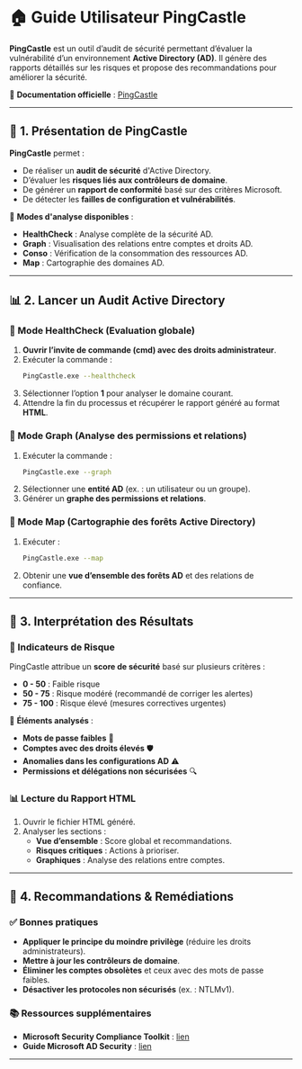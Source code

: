# 🏠 Guide Utilisateur PingCastle

**PingCastle** est un outil d’audit de sécurité permettant d’évaluer la vulnérabilité d’un environnement **Active Directory (AD)**. Il génère des rapports détaillés sur les risques et propose des recommandations pour améliorer la sécurité.

🔗 **Documentation officielle** : [PingCastle](https://www.pingcastle.com/)

---

## 🔹 1. Présentation de PingCastle
**PingCastle** permet :
- De réaliser un **audit de sécurité** d'Active Directory.
- D’évaluer les **risques liés aux contrôleurs de domaine**.
- De générer un **rapport de conformité** basé sur des critères Microsoft.
- De détecter les **failles de configuration et vulnérabilités**.

📌 **Modes d'analyse disponibles** :
- **HealthCheck** : Analyse complète de la sécurité AD.
- **Graph** : Visualisation des relations entre comptes et droits AD.
- **Conso** : Vérification de la consommation des ressources AD.
- **Map** : Cartographie des domaines AD.

---

## 📊 2. Lancer un Audit Active Directory
### 📌 Mode HealthCheck (Evaluation globale)
1. **Ouvrir l’invite de commande (cmd) avec des droits administrateur**.
2. Exécuter la commande :
   ```bash
   PingCastle.exe --healthcheck
   ```
3. Sélectionner l’option **1** pour analyser le domaine courant.
4. Attendre la fin du processus et récupérer le rapport généré au format **HTML**.

### 📌 Mode Graph (Analyse des permissions et relations)
1. Exécuter la commande :
   ```bash
   PingCastle.exe --graph
   ```
2. Sélectionner une **entité AD** (ex. : un utilisateur ou un groupe).
3. Générer un **graphe des permissions et relations**.

### 📌 Mode Map (Cartographie des forêts Active Directory)
1. Exécuter :
   ```bash
   PingCastle.exe --map
   ```
2. Obtenir une **vue d’ensemble des forêts AD** et des relations de confiance.

---

## 📁 3. Interprétation des Résultats
### 🔴 Indicateurs de Risque
PingCastle attribue un **score de sécurité** basé sur plusieurs critères :
- **0 - 50** : Faible risque
- **50 - 75** : Risque modéré (recommandé de corriger les alertes)
- **75 - 100** : Risque élevé (mesures correctives urgentes)

📌 **Éléments analysés** :
- **Mots de passe faibles** 🔑
- **Comptes avec des droits élevés** 🛡️
- **Anomalies dans les configurations AD** ⚠️
- **Permissions et délégations non sécurisées** 🔍

### 📊 Lecture du Rapport HTML
1. Ouvrir le fichier HTML généré.
2. Analyser les sections :
   - **Vue d’ensemble** : Score global et recommandations.
   - **Risques critiques** : Actions à prioriser.
   - **Graphiques** : Analyse des relations entre comptes.

---

## 🔧 4. Recommandations & Remédiations
### ✅ Bonnes pratiques
- **Appliquer le principe du moindre privilège** (réduire les droits administrateurs).
- **Mettre à jour les contrôleurs de domaine**.
- **Éliminer les comptes obsolètes** et ceux avec des mots de passe faibles.
- **Désactiver les protocoles non sécurisés** (ex. : NTLMv1).

### 📚 Ressources supplémentaires
- **Microsoft Security Compliance Toolkit** : [lien](https://learn.microsoft.com/en-us/windows/security/threat-protection/security-compliance-toolkit-10)
- **Guide Microsoft AD Security** : [lien](https://learn.microsoft.com/en-us/windows-server/security/)

---
